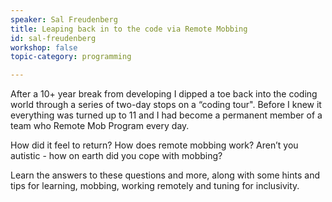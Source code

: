 ```yaml
---
speaker: Sal Freudenberg
title: Leaping back in to the code via Remote Mobbing
id: sal-freudenberg
workshop: false
topic-category: programming

---
```

After a 10+ year break from developing I dipped a toe back into the coding world through a series of two-day stops on a “coding tour". Before I knew it everything was turned up to 11 and I had become a permanent member of a team who Remote Mob Program every day.

How did it feel to return?
How does remote mobbing work?
Aren’t you autistic - how on earth did you cope with mobbing?

Learn the answers to these questions and more, along with some hints and tips for learning, mobbing, working remotely and tuning for inclusivity.